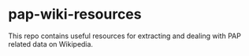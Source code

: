 # pap-wiki-resources
This repo contains useful resources for extracting and dealing with PAP related data on Wikipedia.
